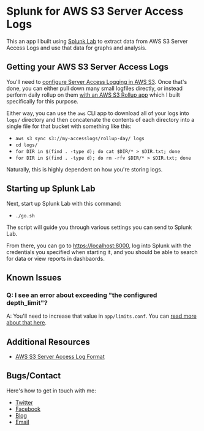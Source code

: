 

# Splunk for AWS S3 Server Access Logs

This an app I built using <a href="https://github.com/dmuth/splunk-lab">Splunk Lab</a>
to extract data from AWS S3 Server Access Logs and use that data for graphs and analysis.


## Getting your AWS S3 Server Access Logs

You'll need to <a href="https://docs.aws.amazon.com/AmazonS3/latest/dev/ServerLogs.html">configure Server Access Logging in AWS S3</a>. Once that's done, you can either
pull down many small logfiles directly, or instead perform daily rollup on them
<a href="https://github.com/dmuth/aws-s3-server-access-logging-rollup">with an AWS S3 Rollup app</a> which I built specifically for this purpose.

Either way, you can use the `aws` CLI app to download all of your logs into `logs/` 
directory and then concatenate the contents of each directory into a single file for that bucket with something like this:

- `aws s3 sync s3://my-accesslogs/rollup-day/ logs`
- `cd logs/`
- `for DIR in $(find . -type d); do cat $DIR/* > $DIR.txt; done`
- `for DIR in $(find . -type d); do rm -rfv $DIR/* > $DIR.txt; done`

Naturally, this is highly dependent on how you're storing logs.


## Starting up Splunk Lab

Next, start up Splunk Lab with this command:

- `./go.sh`

The script will guide you through various settings you can send to Splunk Lab.

From there, you can go to <a href="https://localhost:8000/">https://localhost:8000</a>,
log into Splunk with the credentials you specified when starting it, and you should be
able to search for data or view reports in dashbaords.


## Known Issues


### Q: I see an error about exceeding "the configured depth_limit"?

A: You'll need to increase that value in `app/limits.conf`. You can <a href="https://answers.splunk.com/answers/661864/regex-data-parsing-using-delimiter-comma-has-excee.html">read more about that here</a>.


## Additional Resources

- <a href="https://docs.aws.amazon.com/AmazonS3/latest/dev/LogFormat.html">AWS S3 Server Access Log Format</a>


## Bugs/Contact

Here's how to get in touch with me:

- <a href="http://twitter.com/dmuth">Twitter</a>
- <a href="http://facebook.com/dmuth">Facebook</a>
- <a href="http://www.dmuth.org/">Blog</a>
- <a href="mailto:doug.muth@gmail.com">Email</a>



